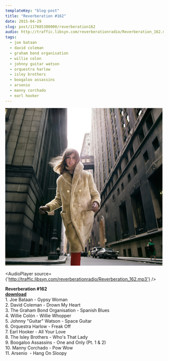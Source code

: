 ```yaml
---
templateKey: "blog-post"
title: "Reverberation #162"
date: 2015-04-29
slug: post/117685380000/reverberation162
audio: http://traffic.libsyn.com/reverberationradio/Reverberation_162.mp3
tags:
  - joe bataan
  - david coleman
  - graham bond organisation
  - willie colon
  - johnny guitar watson
  - orquestra harlow
  - isley brothers
  - boogaloo assassins
  - arsenio
  - manny corchado
  - earl hooker
---
```


![Reverberation #162](../images/77c1e64cfcc6a844d6faa60ef29e1a280efce37631c4e3bcc24499e17cebeb1e.png)

<AudioPlayer source={'http://traffic.libsyn.com/reverberationradio/Reverberation_162.mp3'} />

<p><b>Reverberation #162<br /><a href="http://traffic.libsyn.com/reverberationradio/Reverberation_162.mp3">download</a><br /></b>1. Joe Bataan - Gypsy Woman<br />2. David Coleman - Drown My Heart<br />3. The Graham Bond Organisation - Spanish Blues<br />4. Willie Col&oacute;n - Willie Whopper<br />5. Johnny "Guitar" Watson - Space Guitar<br />6. Orquestra Harlow - Freak Off<br />7. Earl Hooker - All Your Love<br />8. The Isley Brothers - Who's That Lady<br />9. Boogaloo Assassins - One and Only (Pt. 1 &amp; 2)<br />10.&nbsp;Manny Corchado - Pow Wow<br />11. Arsenio &nbsp;- Hang On Sloopy</p>
